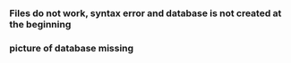 ### Files do not work, syntax error and database is not created at the beginning
### picture of database missing